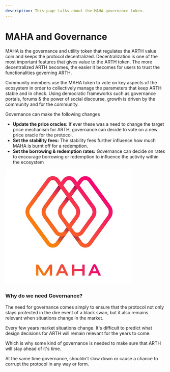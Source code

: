```yaml
---
description: This page talks about the MAHA governance token.
---
```


# MAHA and Governance

MAHA is the governance and utility token that regulates the ARTH value coin and keeps the protocol decentralized. Decentralization is one of the most important features that gives value to the ARTH token. The more decentralized ARTH becomes, the easier it becomes for users to trust the functionalities governing ARTH.

Community members use the MAHA token to vote on key aspects of the ecosystem in order to collectively manage the parameters that keep ARTH stable and in check. Using democratic frameworks such as governance portals, forums & the power of social discourse, growth is driven by the community and for the community.

Governance can make the following changes

* **Update the price oracles:** If ever these was a need to change the target price mechanism for ARTH, governance can decide to vote on a new price oracle for the protocol.
* **Set the stability fees:** The stability fees further influence how much MAHA is burnt off for a redemption.
* **Set the borrowing & redemption rates:** Governance can decide on rates to encourage borrowing or redemption to influence the activity within the ecosystem

![MAHA, means supreme, magnanimous, and being greater than itself](<.gitbook/assets/MAHADAO ASSET-09 (1).jpg>)

### Why do we need Governance?

The need for governance comes simply to ensure that the protocol not only stays protected in the dire event of a black swan, but it also remains relevant when situations change in the market.

Every few years market situations change. It's difficult to predict what design decisions for ARTH will remain relevant for the years to come.

Which is why some kind of governance is needed to make sure that ARTH will stay ahead of it's time.

At the same time governance, shouldn't slow down or cause a chance to corrupt the protocol in any way or form.
